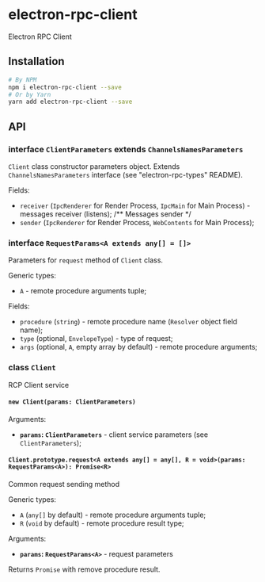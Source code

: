 # electron-rpc-client

Electron RPC Client

## Installation

```bash
# By NPM
npm i electron-rpc-client --save
# Or by Yarn
yarn add electron-rpc-client --save
```

## API

### interface `ClientParameters` extends `ChannelsNamesParameters`
`Client` class constructor parameters object. Extends `ChannelsNamesParameters` interface (see "electron-rpc-types" README).

Fields:

* `receiver` (`IpcRenderer` for Render Process, `IpcMain` for Main Process) - messages receiver (listens);
/** Messages sender */
* `sender` (`IpcRenderer` for Render Process,  `WebContents` for Main Process);

### interface `RequestParams<A extends any[] = []>`
Parameters for `request` method of `Client` class.

Generic types:
* `A` - remote procedure arguments tuple;

Fields:

* `procedure` (`string`) - remote procedure name (`Resolver` object field name);
* `type` (optional, `EnvelopeType`) - type of request;
* `args` (optional, `A`, empty array by default) - remote procedure arguments;

### class `Client`
RCP Client service

#### `new Client(params: ClientParameters)`
Arguments:
* **`params`: `ClientParameters`** - client service parameters (see `ClientParameters`);

#### `Client.prototype.request<A extends any[] = any[], R = void>(params: RequestParams<A>): Promise<R>`
Common request sending method

Generic types:
* `A` (`any[]` by default) - remote procedure arguments tuple;
* `R` (`void` by default) - remote procedure result type;

Arguments:
* **`params`: `RequestParams<A>`** - request parameters

Returns `Promise` with remove procedure result.